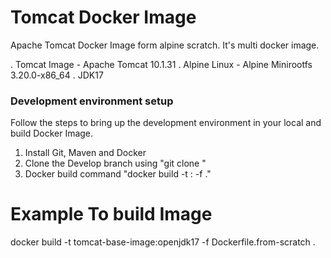# Tomcat Docker Image
Apache Tomcat Docker Image form alpine scratch. It's multi docker image.

. Tomcat Image - Apache Tomcat 10.1.31
. Alpine Linux - Alpine Minirootfs 3.20.0-x86_64
. JDK17

### Development environment setup

Follow the steps to bring up the development environment in your local and build Docker Image.

1) Install Git, Maven and Docker</br>
2) Clone the Develop branch using "git clone <this-repo>" </br>
3) Docker build command "docker build -t <image-name>:<version> -f <Docker-file-name> ."</br>


# Example To build Image
docker build -t tomcat-base-image:openjdk17 -f Dockerfile.from-scratch .
